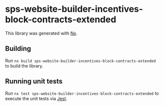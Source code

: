 # sps-website-builder-incentives-block-contracts-extended

This library was generated with [Nx](https://nx.dev).

## Building

Run `nx build sps-website-builder-incentives-block-contracts-extended` to build the library.

## Running unit tests

Run `nx test sps-website-builder-incentives-block-contracts-extended` to execute the unit tests via [Jest](https://jestjs.io).
